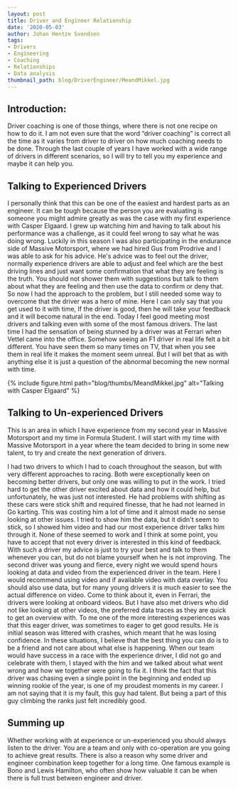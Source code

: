 ```yaml
---
layout: post
title: Driver and Engineer Relationship
date: '2020-05-03'
author: Johan Hentze Svendsen
tags:
- Drivers
- Engineering
- Coaching
- Relationships
- Data analysis
thumbnail_path: blog/DriverEngineer/MeandMikkel.jpg
---
```


## Introduction:  
Driver coaching is one of those things, where there is not one recipe on how to do it. 
I am not even sure that the word “driver coaching” is correct all the time as it varies 
from driver to driver on how much coaching needs to be done. Through the last couple of 
years I have worked with a wide range of drivers in different scenarios, so I will try 
to tell you my experience and maybe it can help you.

## Talking to Experienced Drivers

I personally think that this can be one of the easiest and hardest parts as an engineer.
It can be tough because the person you are evaluating is someone you might admire greatly 
as was the case with my first experience with Casper Elgaard. I grew up watching him and
having to talk about his performance was a challenge, as it could feel wrong to say
what he was doing wrong. Luckily in this season I was also participating in the endurance
side of Massive Motorsport, where we had hired Gus from Prodrive and I was able to ask 
for his advice. He's advice was to feel out the driver, normally experience drivers are 
able to adjust and feel which are the best driving lines and just want some confirmation 
that what they are feeling is the truth. You should not shower them with suggestions but 
talk to them about what they are feeling and then use the data to confirm or deny that. 
So now I had the approach to the problem, but I still needed some way to overcome that 
the driver was a hero of mine. Here I can only say that you get used to it with time, If 
the driver is good, then he will take your feedback and it will become natural in the end. 
Today I feel good meeting most drivers and talking even with some of the most famous drivers. 
The last time I had the sensation of being stunned by a driver was at Ferrari when Vettel 
came into the office. Somehow seeing an F1 driver in real life felt a bit different. You 
have seen them so many times on TV, that when you see them in real life it makes the moment 
seem unreal. But I will bet that as with anything else it is just a question of the abnormal 
becoming the new normal with time.


{% include figure.html path="blog/thumbs/MeandMikkel.jpg" alt="Talking with Casper Elgaard" %}

## Talking to Un-experienced Drivers

This is an area in which I have experience from my second year in Massive Motorsport and 
my time in Formula Student. I will start with my time with Massive Motorsport in a year 
where the team decided to bring in some new talent, to try and create the next generation 
of drivers.

I had two drivers to which I had to coach throughout the season, but with very different 
approaches to racing. Both were exceptionally keen on becoming better drivers, but only 
one was willing to put in the work. I tried hard to get the other driver excited about data 
and how it could help, but unfortunately, he was just not interested. He had problems with 
shifting as these cars were stick shift and required finesse, that he had not learned in Go karting.
This was costing him a lot of time and it almost made no sense looking at other issues. 
 I tried to show him the data, but it didn't seem to stick, so I showed him video and had our most 
 experience driver talks him through it. None of these seemed to work and I think at some point, 
you have to accept that not every driver is interested in this kind of feedback. 
With such a driver my advice is just to try your best and talk to them whenever you can, but do not 
blame yourself when he is not improving. 
The second driver was young and fierce, every night we would spend hours looking at data 
and video from the experienced driver in the team. Here I would recommend using video and 
if available video with data overlay. You should also use data, but for many young drivers 
it is much easier to see the actual difference on video. Come to think about it, even in 
Ferrari, the drivers were looking at onboard videos. But I have also met drivers who did 
not like looking at other videos, the preferred data traces as they are quick to get an 
overview with. 
To me one of the more interesting experiences was that this eager driver, was sometimes 
to eager to get good results. He is initial season was littered with crashes, which meant 
that he was losing confidence. In these situations, I believe that the best thing you can 
do is to be a friend and not care about what else is happening. When our team would have 
success in a race with the experience driver, I did not go and celebrate with them, I stayed 
with the him and we talked about what went wrong and how we together were going to fix it. 
I think the fact that this driver was chasing even a single point in the beginning and 
ended up winning rookie of the year, is one of my proudest moments in my career. I am not 
saying that it is my fault, this guy had talent. But being a part of this guy climbing the 
ranks just felt incredibly good.

## Summing up

Whether working with at experience or un-experienced you should always listen to the 
driver. You are a team and only with co-operation are you going to achieve great results. 
There is also a reason why some driver and engineer combination keep together for a long 
time. One famous example is Bono and Lewis Hamilton, who often show how valuable it can be 
when there is full trust between engineer and driver.
